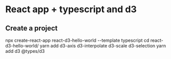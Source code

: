 # React app + typescript and d3

## Create a project

npx create-react-app react-d3-hello-world --template typescript
cd react-d3-hello-world/
yarn add d3-axis d3-interpolate d3-scale d3-selection
yarn add d3 @types/d3
